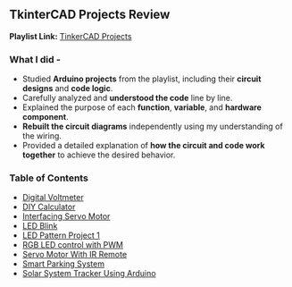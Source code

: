 ## TkinterCAD Projects Review
**Playlist Link:** [TinkerCAD Projects](https://www.youtube.com/playlist?list=PLWqnlHhsmcI4eBDLBtaZs16XZq0WL1SlP) 

### What I did -
- Studied **Arduino projects** from the playlist, including their **circuit designs** and **code logic**.
- Carefully analyzed and **understood the code** line by line.
- Explained the purpose of each **function**, **variable**, and **hardware component**.
- **Rebuilt the circuit diagrams** independently using my understanding of the wiring.
- Provided a detailed explanation of **how the circuit and code work together** to achieve the desired behavior.

### Table of Contents
- [Digital Voltmeter](Digital%20Voltmeter/README.md)
- [DIY Calculator](DIY%20Calculator/README.md)
- [Interfacing Servo Motor](Interfacing%20Servo%20Motor/README.md)
- [LED Blink](LED%20Blink/README.md)
- [LED Pattern Project 1](LED%20Pattern%20Project%201/README.md)
- [RGB LED control with PWM](RGB%20control%20with%20PWM/README.md)
- [Servo Motor With IR Remote](Servo%20Motor%20With%20IR%20Remote/README.md)
- [Smart Parking System](Smart%20Parking%20System/README.md)
- [Solar System Tracker Using Arduino](Solar%20System%20Tracker/README.md)
